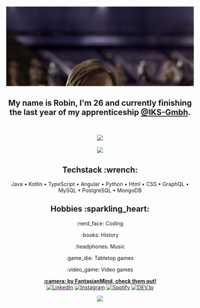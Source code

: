 <p align="center">
  <img alt="Hello There" src="https://github.com/IKS-Ploetzwich/IKS-Ploetzwich/blob/master/img/hello-there.gif">
</p>


<h2 align="center">
  My name is <strong>Robin</strong>, I'm 26 and currently finishing the last year of my apprenticeship <a href="https://github.com/iks-gmbh" target="_blank">@IKS-Gmbh</a>.
</h2>
<br>
<p align="center">
  <img src="https://github-readme-stats.vercel.app/api?username=iks-ploetzwich&show_icons=true&count_private=true&theme=onedark" />
</p>
<p align="center">
  <img src="https://github-readme-stats.vercel.app/api/top-langs/?username=iks-ploetzwich&count_private=true&theme=onedark" />
</p>

<h2 align="center">Techstack :wrench:</h2>
<p align="center">Java • Kotlin • TypeScript • Angular • Python • Html • CSS • GraphQL • MySQL • PostgreSQL • MongoDB</p>

<h2 align="center">Hobbies :sparkling_heart:</h2>
<p align="center">:nerd_face: Coding</p>
<p align="center">:books: History</p>
<p align="center">:headphones: Music</p>
<p align="center">:game_die: Tabletop games</p>
<p align="center">:video_game: Video games</p>

<p align="center">
<a href="https://www.instagram.com/fantasianmind_art/" target="_blank"><strong>:camera: by FantasianMind, check them out!</strong></a><br>
<a href="https://www.linkedin.com/in/ploetzwich/" target="_blank"><img src="https://img.shields.io/badge/LinkedIn-%230077B5.svg?&style=flat-square&logo=linkedin&logoColor=white" alt="LinkedIn"></a>
<a href="https://www.instagram.com/rwbn_" target="_blank"><img src="https://img.shields.io/badge/Instagram-%23E4405F.svg?&style=flat-square&logo=instagram&logoColor=white" alt="Instagram"></a>
<a href="https://open.spotify.com/user/1127312991?si=u6qohe5sTp2t6TyZRqUfog" target="_blank"><img src="https://img.shields.io/badge/Spotify-%231ED760.svg?&style=flat-square&logo=spotify&logoColor=white" alt="Spotify"></a>
<a href="https://dev.to/iksploetzwich" target="_blank"><img src="https://img.shields.io/badge/DEV-%230A0A0A.svg?&style=flat-square&logo=DEV.to&logoColor=white" alt="DEV.to"></a>
</p>
<p align="center">
<a href="https://hits.seeyoufarm.com"/><img src="https://hits.seeyoufarm.com/api/count/incr/badge.svg?url=https%3A%2F%2Fgithub.com%2FIKS-Ploetzwich"/></a>
</p>
